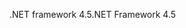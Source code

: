 <span data-ttu-id="58589-101">.NET framework 4.5</span><span class="sxs-lookup"><span data-stu-id="58589-101">.NET Framework 4.5</span></span>